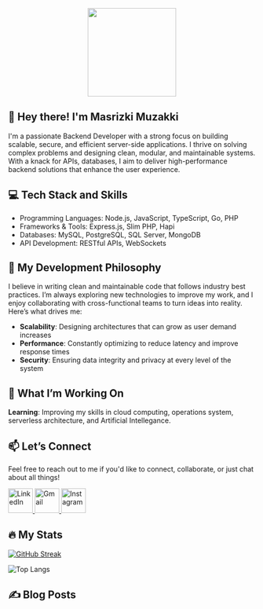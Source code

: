 <div id="header" align="center">
  <img src="https://media3.giphy.com/media/v1.Y2lkPTc5MGI3NjExb3d6a3Z0aTgwZ2llM3RhZmYzZGRhaGViMGF5ODJkM3Z3MG9vajZ2diZlcD12MV9pbnRlcm5hbF9naWZfYnlfaWQmY3Q9cw/jdPMeyv9rn0hZHh8n9/giphy.gif" width="180"/>
</div>

## 👋 Hey there! I'm Masrizki Muzakki
I'm a passionate Backend Developer with a strong focus on building scalable, secure, and efficient server-side applications. I thrive on solving complex problems and designing clean, modular, and maintainable systems. With a knack for APIs, databases, I aim to deliver high-performance backend solutions that enhance the user experience.

## 💻 Tech Stack and Skills
- Programming Languages: Node.js, JavaScript, TypeScript, Go, PHP
- Frameworks & Tools: Express.js, Slim PHP, Hapi
- Databases: MySQL, PostgreSQL, SQL Server, MongoDB
- API Development: RESTful APIs, WebSockets
   
## 🚀 My Development Philosophy
I believe in writing clean and maintainable code that follows industry best practices. I’m always exploring new technologies to improve my work, and I enjoy collaborating with cross-functional teams to turn ideas into reality. Here’s what drives me:
- **Scalability**: Designing architectures that can grow as user demand increases
- **Performance**: Constantly optimizing to reduce latency and improve response times
- **Security**: Ensuring data integrity and privacy at every level of the system

## 🌱 What I’m Working On
**Learning**: Improving my skills in cloud computing, operations system, serverless architecture, and Artificial Intellegance.

## 📫 Let’s Connect
Feel free to reach out to me if you'd like to connect, collaborate, or just chat about all things! <br>

<div id="badges" align="left">
  <a href="https://www.linkedin.com/in/masrizki-muzakki-a924942b3" style="text-decoration">
    <img src="https://github.com/gauravghongde/social-icons/blob/master/PNG/White/LinkedIN_white.png" width="50" alt="LinkedIn"/>
  </a>
  <a href="mmuzakky11@gmail.com">
    <img src="https://github.com/gauravghongde/social-icons/blob/master/PNG/White/Gmail_white.png" width="50" alt="Gmail"/>
  </a>
   <a href="https://www.instagram.com/masr.mu">
    <img src="https://github.com/gauravghongde/social-icons/blob/master/PNG/Color/Instagram.png" width="50" alt="Instagram"/>
  </a>
</div>

## :fire: My Stats
<a href="https://git.io/streak-stats"><img src="http://github-readme-streak-stats.herokuapp.com?user=masrmu&theme=highcontrast" alt="GitHub Streak" /></a>

![Top Langs](https://github-readme-stats.vercel.app/api/top-langs/?username=masrmu&layout=compact&theme=vision-friendly-dark)

## :writing_hand: Blog Posts 
<!-- BLOG-POST-LIST:START -->
<!-- BLOG-POST-LIST:END -->

<!-- 📧 **Email**: mmuzakky11@gmail.com <br>
💼 **LinkedIn**: https://www.linkedin.com/in/masrizki-muzakki-a924942b3 <br>
📸 **Instagram**: [@masr.mu](https://www.instagram.com/masr.mu) -->

<!--
**masrmu/masrmu** is a ✨ _special_ ✨ repository because its `README.md` (this file) appears on your GitHub profile.

Here are some ideas to get you started:

- 🔭 I’m currently working on ...
- 🌱 I’m currently learning ...
- 👯 I’m looking to collaborate on ...
- 🤔 I’m looking for help with ...
- 💬 Ask me about ...
- 📫 How to reach me: ...
- 😄 Pronouns: ...
- ⚡ Fun fact: ...
-->

